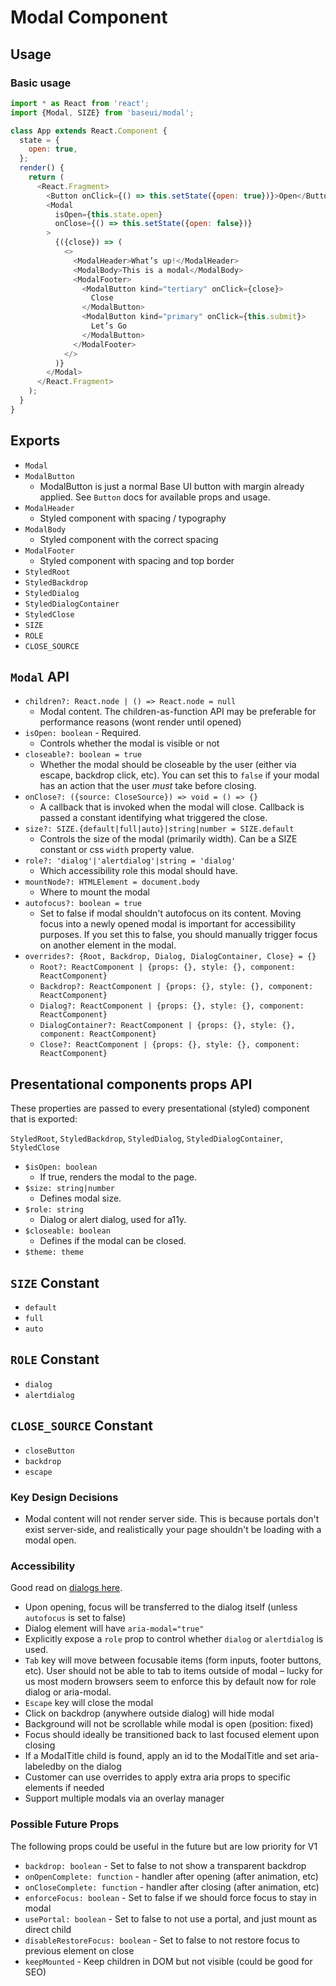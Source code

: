 # Modal Component

## Usage

### Basic usage

```javascript
import * as React from 'react';
import {Modal, SIZE} from 'baseui/modal';

class App extends React.Component {
  state = {
    open: true,
  };
  render() {
    return (
      <React.Fragment>
        <Button onClick={() => this.setState({open: true})}>Open</Button>
        <Modal
          isOpen={this.state.open}
          onClose={() => this.setState({open: false})}
        >
          {({close}) => (
            <>
              <ModalHeader>What’s up!</ModalHeader>
              <ModalBody>This is a modal</ModalBody>
              <ModalFooter>
                <ModalButton kind="tertiary" onClick={close}>
                  Close
                </ModalButton>
                <ModalButton kind="primary" onClick={this.submit}>
                  Let’s Go
                </ModalButton>
              </ModalFooter>
            </>
          )}
        </Modal>
      </React.Fragment>
    );
  }
}
```

## Exports

* `Modal`
* `ModalButton`
  * ModalButton is just a normal Base UI button with margin already applied. See `Button` docs for available props and usage.
* `ModalHeader`
  * Styled component with spacing / typography
* `ModalBody`
  * Styled component with the correct spacing
* `ModalFooter`
  * Styled component with spacing and top border
* `StyledRoot`
* `StyledBackdrop`
* `StyledDialog`
* `StyledDialogContainer`
* `StyledClose`
* `SIZE`
* `ROLE`
* `CLOSE_SOURCE`

## `Modal` API

* `children?: React.node | () => React.node = null`
  * Modal content. The children-as-function API may be preferable for performance reasons (wont render until opened)
* `isOpen: boolean` - Required.
  * Controls whether the modal is visible or not
* `closeable?: boolean = true`
  * Whether the modal should be closeable by the user (either via escape, backdrop click, etc). You can set this to `false` if your modal has an action that the user _must_ take before closing.
* `onClose?: ({source: CloseSource}) => void = () => {}`
  * A callback that is invoked when the modal will close. Callback is passed a constant identifying what triggered the close.
* `size?: SIZE.{default|full|auto}|string|number = SIZE.default`
  * Controls the size of the modal (primarily width). Can be a SIZE constant or css `width` property value.
* `role?: 'dialog'|'alertdialog'|string = 'dialog'`
  * Which accessibility role this modal should have.
* `mountNode?: HTMLElement = document.body`
  * Where to mount the modal
* `autofocus?: boolean = true`
  * Set to false if modal shouldn't autofocus on its content. Moving focus into a newly opened modal is important for accessibility purposes. If you set this to false, you should manually trigger focus on another element in the modal.
* `overrides?: {Root, Backdrop, Dialog, DialogContainer, Close} = {}`
  * `Root?: ReactComponent | {props: {}, style: {}, component: ReactComponent}`
  * `Backdrop?: ReactComponent | {props: {}, style: {}, component: ReactComponent}`
  * `Dialog?: ReactComponent | {props: {}, style: {}, component: ReactComponent}`
  * `DialogContainer?: ReactComponent | {props: {}, style: {}, component: ReactComponent}`
  * `Close?: ReactComponent | {props: {}, style: {}, component: ReactComponent}`

## Presentational components props API

These properties are passed to every presentational (styled) component that is exported:

`StyledRoot`, `StyledBackdrop`, `StyledDialog`, `StyledDialogContainer`, `StyledClose`

* `$isOpen: boolean`
  * If true, renders the modal to the page.
* `$size: string|number`
  * Defines modal size.
* `$role: string`
  * Dialog or alert dialog, used for a11y.
* `$closeable: boolean`
  * Defines if the modal can be closed.
* `$theme: theme`

## `SIZE` Constant

* `default`
* `full`
* `auto`

## `ROLE` Constant

* `dialog`
* `alertdialog`

## `CLOSE_SOURCE` Constant

* `closeButton`
* `backdrop`
* `escape`

### Key Design Decisions

* Modal content will not render server side. This is because portals don't exist server-side, and realistically your page shouldn't be loading with a modal open.

### Accessibility

Good read on [dialogs here](https://www.w3.org/TR/wai-aria-practices/examples/dialog-modal/dialog.html).

* Upon opening, focus will be transferred to the dialog itself (unless `autofocus` is set to false)
* Dialog element will have `aria-modal="true"`
* Explicitly expose a `role` prop to control whether `dialog` or `alertdialog` is used.
* `Tab` key will move between focusable items (form inputs, footer buttons, etc). User should not be able to tab to items outside of modal – lucky for us most modern browsers seem to enforce this by default now for role dialog or aria-modal.
* `Escape` key will close the modal
* Click on backdrop (anywhere outside dialog) will hide modal
* Background will not be scrollable while modal is open (position: fixed)
* Focus should ideally be transitioned back to last focused element upon closing
* If a ModalTitle child is found, apply an id to the ModalTitle and set aria-labeledby on the dialog
* Customer can use overrides to apply extra aria props to specific elements if needed
* Support multiple modals via an overlay manager

### Possible Future Props

The following props could be useful in the future but are low priority for V1

* `backdrop: boolean` - Set to false to not show a transparent backdrop
* `onOpenComplete: function` - handler after opening (after animation, etc)
* `onCloseComplete: function` - handler after closing (after animation, etc)
* `enforceFocus: boolean` - Set to false if we should force focus to stay in modal
* `usePortal: boolean` - Set to false to not use a portal, and just mount as direct child
* `disableRestoreFocus: boolean` - Set to false to not restore focus to previous element on close
* `keepMounted` - Keep children in DOM but not visible (could be good for SEO)
